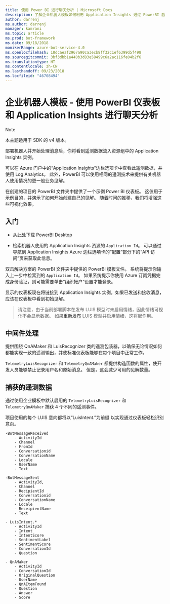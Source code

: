 ```yaml
---
title: 使用 Power BI 进行聊天分析 | Microsoft Docs
description: 了解企业机器人模板如何利用 Application Insights 通过 PowerBI 启用见解
author: darrenj
ms.author: darrenj
manager: kamrani
ms.topic: article
ms.prod: bot-framework
ms.date: 09/18/2018
monikerRange: azure-bot-service-4.0
ms.openlocfilehash: 18dcaeaf2967a90ca3ecb8ff32c1ef6399d5f498
ms.sourcegitcommit: 3bf3dbb1a440b3d83e58499c6a2ac116fe04b2f6
ms.translationtype: HT
ms.contentlocale: zh-CN
ms.lasthandoff: 09/23/2018
ms.locfileid: "46708494"
---
```

# <a name="enterprise-bot-template---conversational-analytics-using-powerbi-dashboard-and-application-insights"></a>企业机器人模板 - 使用 PowerBI 仪表板和 Application Insights 进行聊天分析

> [!NOTE]
> 本主题适用于 SDK 的 v4 版本。 

部署机器人并开始处理消息后，你将看到遥测数据流入资源组中的 Application Insights 实例。 

可以在 Azure 门户中的“Application Insights”边栏选项卡中查看此遥测数据，并使用 Log Analytics。 此外，PowerBI 可以使用相同的遥测技术来提供有关机器人使用情况的更一般业务见解。

在创建的项目的 PowerBI 文件夹中提供了一个示例 Power BI 仪表板。 这仅用于示例目的，并演示了如何开始创建自己的见解。 随着时间的推移，我们将增强这些可视化效果。 

## <a name="getting-started"></a>入门

- 从[此处](https://powerbi.microsoft.com/en-us/desktop/)下载 PowerBI Desktop
 
- 检索机器人使用的 Application Insights 资源的 ```Application Id```。 可以通过导航到 Application Insights Azure 边栏选项卡的“配置”部分下的“API 访问”页来获取此信息。

双击解决方案的 PowerBI 文件夹中提供的 PowerBI 模板文件。 系统将提示你输入上一步中检索到的 ```Application Id```。 如果系统提示你使用 Azure 订阅凭据完成身份验证，则可能需要单击“组织帐户”设置才能登录。

显示的仪表板现在将链接到 Application Insights 实例，如果已发送和接收消息，应该在仪表板中看到初始见解。

>请注意，由于当前部署脚本在发布 LUIS 模型时未启用情绪，因此情绪可视化不会显示数据。 如果[重新发布](https://docs.microsoft.com/en-us/azure/cognitive-services/luis/luis-how-to-publish-app) LUIS 模型并启用情绪，这将起作用。

## <a name="middleware-processing"></a>中间件处理

提供围绕 QnAMaker 和 LuisRecognizer 类的遥测包装器，以确保无论情况如何都能实现一致的遥测输出，并使标准仪表板能够在每个项目中正常工作。

```TelemetryLuisRecognizer``` 和 ```TelemetryQnAMaker``` 都提供构造函数的属性，使开发人员能够禁止记录用户名和原始消息。 但是，这会减少可用的见解数量。

## <a name="telemetry-captured"></a>捕获的遥测数据

通过使用企业模板中默认启用的 ```TelemetryLuisRecognizer``` 和 ```TelemetryQnAMaker``` 捕获 4 个不同的遥测事件。 

项目使用的每个 LUIS 意向都将以“LuisIntent.”为前缀 以实现通过仪表板轻松识别意向。

```
-BotMessageReceived
    - ActivityId
    - Channel
    - FromId
    - Conversationid
    - ConversationName
    - Locale
    - UserName
    - Text
```
  
```
-BotMessageSent
    - ActivityId,
    - Channel
    - RecipientId
    - Conversationid
    - ConversationName
    - Locale
    - ReceipientName
    - Text
```

```
- LuisIntent.*
    - ActivityId
    - Intent
    - IntentScore
    - SentimentLabel
    - SentimentScore
    - ConversationId
    - Question
```

```
- QnAMaker
    - ActivityId
    - ConversationId
    - OriginalQuestion
    - UserName
    - QnAItemFound
    - Question
    - Answer
    - Score
```